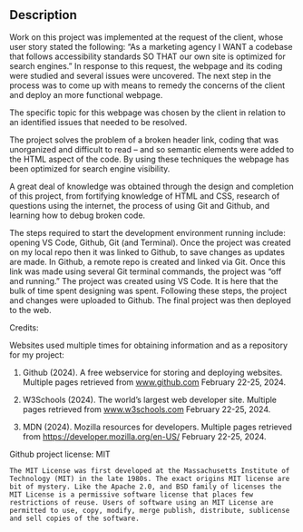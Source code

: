 #	<Unit1-Mini-Proj>

##	Description

Work on this project was implemented at the request of the client, whose user story stated the following: “As a marketing agency I WANT a codebase that follows accessibility standards SO THAT our own site is optimized for search engines.” In response to this request, the webpage and its coding were studied and several issues were uncovered. The next step in the process was to come up with means to remedy the concerns of the client and deploy an more functional webpage.

The specific topic for this webpage was chosen by the client in relation to an identified issues that needed to be resolved.

The project solves the problem of a broken header link, coding that was unorganized and difficult to read – and so semantic elements were added to the HTML aspect of the code. By using these techniques the webpage has been optimized for search engine visibility.  

A great deal of knowledge was obtained through the design and completion of this project, from fortifying knowledge of HTML and CSS, research of questions using the internet, the process of using Git and Github, and learning how to debug broken code.

The steps required to start the development environment running include: opening VS Code, Github, Git (and Terminal). Once the project was created on my local repo then it was linked to Github, to save changes as updates are made. In Github, a remote repo is created and linked via Git. Once this link was made using several Git terminal commands, the project was “off and running.” The project was created using VS Code. It is here that the bulk of time spent designing was spent. Following these steps, the project and changes were uploaded to Github. The final project was then deployed to the web.

Credits: 

Websites used multiple times for obtaining information and as a repository for my project:

1.	Github (2024). A free webservice for storing and deploying websites. Multiple pages retrieved from www.github.com February 22-25, 2024. 

2.	W3Schools (2024). The world’s largest web developer site. Multiple pages retrieved from www.w3schools.com February 22-25, 2024.

3.	MDN (2024). Mozilla resources for developers. Multiple pages retrieved from https://developer.mozilla.org/en-US/ February 22-25, 2024.


Github project license: MIT

	The MIT License was first developed at the Massachusetts Institute of Technology (MIT) in the late 1980s. The exact origins MIT license are bit of mystery. Like the Apache 2.0, and BSD family of licenses the MIT License is a permissive software license that places few restrictions of reuse. Users of software using an MIT License are permitted to use, copy, modify, merge publish, distribute, sublicense and sell copies of the software.
